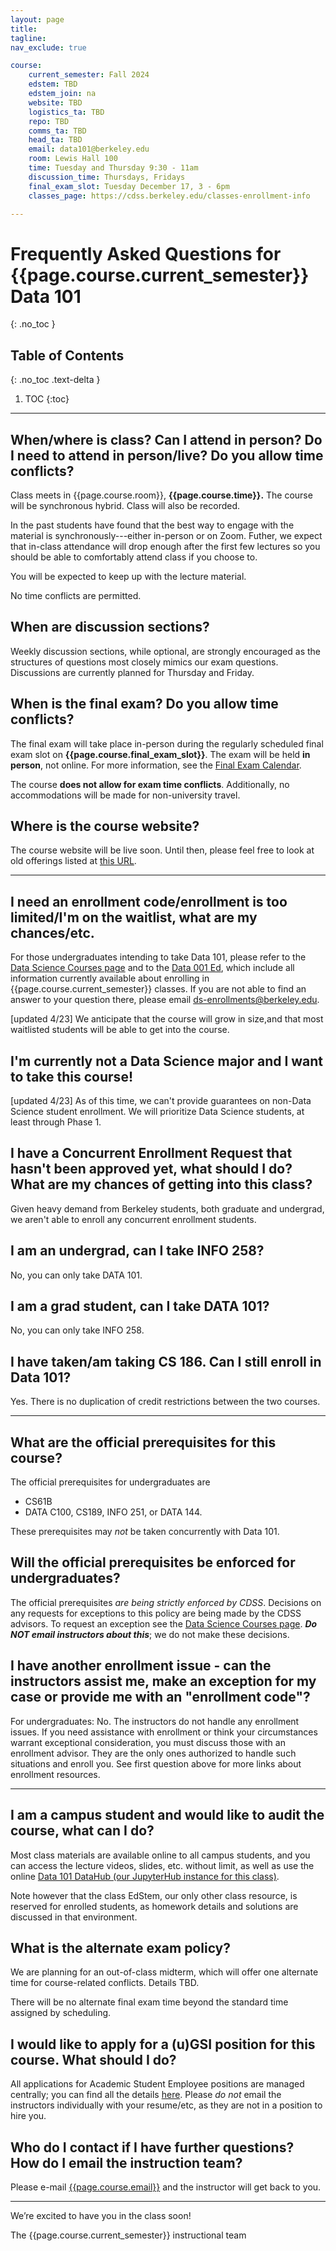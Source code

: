```yaml
---
layout: page
title:
tagline:
nav_exclude: true

course:
    current_semester: Fall 2024
    edstem: TBD
    edstem_join: na
    website: TBD
    logistics_ta: TBD
    repo: TBD
    comms_ta: TBD
    head_ta: TBD
    email: data101@berkeley.edu
    room: Lewis Hall 100
    time: Tuesday and Thursday 9:30 - 11am
    discussion_time: Thursdays, Fridays
    final_exam_slot: Tuesday December 17, 3 - 6pm
    classes_page: https://cdss.berkeley.edu/classes-enrollment-info

---
```


# Frequently Asked Questions for {{page.course.current_semester}} Data 101
{: .no_toc }

## Table of Contents
{: .no_toc .text-delta }

1. TOC
{:toc}

---


## When/where is class? Can I attend in person? Do I need to attend in person/live? Do you allow time conflicts?

Class meets in {{page.course.room}}, **{{page.course.time}}.** The course will be synchronous hybrid. Class will also be recorded. 

In the past students have found that the best way to engage with the material is synchronously---either in-person or on Zoom. Futher, we expect that in-class attendance will drop enough after the first few lectures so you should be able to comfortably attend class if you choose to.

You will be expected to keep up with the lecture material.

No time conflicts are permitted.

## When are discussion sections?

Weekly discussion sections, while optional, are strongly encouraged as the structures of questions most closely mimics our exam questions. Discussions are currently planned for Thursday and Friday.


## When is the final exam?  Do you allow time conflicts?

The final exam will take place in-person during the regularly scheduled final exam slot on **{{page.course.final_exam_slot}}**. The exam will be held **in person**, not online. 
For more information, see the [Final Exam Calendar](https://registrar.berkeley.edu/scheduling/academic-scheduling/academic-scheduling-final-exam-guide-and-schedules/).

The course **does not allow for exam time conflicts**. Additionally, no accommodations will be made for non-university travel.

## Where is the course website?

<!--Here: [{{page.course.website}}]({{page.course.website}}). -->
The course website will be live soon. Until then, please feel free to look at old offerings listed at [this URL](https://data101.org).

---
## I need an enrollment code/enrollment is too limited/I'm on the waitlist, what are my chances/etc. 

For those undergraduates intending to take Data 101, please refer to the [Data Science Courses page]({{page.course.classes_page}}) and to the [Data 001 Ed](https://edstem.org/us/join/gk5MZQ), which include all information currently available about enrolling in {{page.course.current_semester}} classes. If you are not able to find an answer to your question there, please email [ds-enrollments@berkeley.edu](mailto:ds-enrollments@berkeley.edu).

[updated 4/23] We anticipate that the course will grow in size,and that most waitlisted students will be able to get into the course.

<!--Enrollment in Data 101 is reserved for Data Science majors only, and is expected to fill in Phase 1. While any student who meets the prerequisites is allowed to add to the waitlist, we do not anticipate having room in the class to accommodate non-majors from the waitlist in Fall 2023. If you are on the waitlist, you should be prepared to take an alternate class instead.
-->

<!--
Historically we've been able to accomodate students who wish to enroll, so we do not expect any issues allowing waitlisted students once the usual early-semester shuffle takes place.  We will update this page if conditions change.

We recommend that you sign up for the class [EdStem link TBD]({{page.course.edstem}}) and follow the class assuming you'll have a slot soon. **See above for how to get added to any other required resources.**
-->

## I'm currently not a Data Science major and I want to take this course!

[updated 4/23] As of this time, we can't provide guarantees on non-Data Science student enrollment. We will prioritize Data Science students, at least through Phase 1.

## I have a Concurrent Enrollment Request that hasn't been approved yet, what should I do? What are my chances of getting into this class?

Given heavy demand from Berkeley students, both graduate and undergrad, we aren't able to enroll any concurrent enrollment students. 

<!--
By campus policy, we must first process the waitlist in its entirety before we can admit you. We will do all we can to ensure all waitlisted students are promptly admitted, so that you can also enroll in the course, though we can not provide 100% guarantee that will be the case. But we strongly suggest you start working on the course, following lectures and turning in assignments, from the start. This will prevent you from falling behind and will give you the best chance of success in the class. 

Note that once all CE requests are processed (in the first few weeks of classes), we will remove all temporarily added students who do not end up with a permanent enrollment in the course.

**See above for how to get added to any other required resources.**
-->

## I am an undergrad, can I take INFO 258?

No, you can only take DATA 101.


## I am a grad student, can I take DATA 101?

No, you can only take INFO 258.

## I have taken/am taking CS 186. Can I still enroll in Data 101?
Yes. There is no duplication of credit restrictions between the two courses.

---

## What are the official prerequisites for this course?

The official prerequisites for undergraduates are
- CS61B
- DATA C100, CS189, INFO 251, or DATA 144.

These prerequisites may *not* be taken concurrently with Data 101.

<!--For graduate students, equivalent classes in programming and data structures and data science possibly taken at other schools.
-->


## Will the official prerequisites be enforced for undergraduates?

The official prerequisites _are being strictly enforced by CDSS_.  Decisions on any requests for exceptions to this policy are being made by the CDSS advisors. To request an exception see the [Data Science Courses page]({{page.course.classes_page}}).  <b><i>Do NOT email instructors about this</i></b>; we do not make these decisions.


## I have another enrollment issue - can the instructors assist me, make an exception for my case or provide me with an "enrollment code"?

For undergraduates: No. The instructors do not handle any enrollment issues. If you need assistance with enrollment or think your circumstances warrant exceptional consideration, you must discuss those with an enrollment advisor. They are the only ones authorized to handle such situations and enroll you. See first question above for more links about enrollment resources.

<!--For graduate students: See the email about your background and prerequisites, and please respond to it by this weekend. We will make our decisions by Monday, 15th of January about which students will be enrolled. 
-->



<!--
---
## I can't enroll yet for reason X (waitlist, concurrent enrollment, etc) but expect/hope to, what should I do?

We encourage you to not fall behind: you should complete all work when it is assigned.

To be added to the relevant resources (Ed, bCourses, etc.), please email [{{page.course.email}}](mailto:{{page.course.email}}) with the subject line `Interim access to class resources`, providing your name, email and student ID.
-->

---

## I am a campus student and would like to audit the course, what can I do?

Most class materials are available online to all campus students, and you can access the lecture videos, slides, etc. without limit, as well as use the online [Data 101 DataHub (our JupyterHub instance for this class)](https://data101.datahub.berkeley.edu).

Note however that the class EdStem, our only other class resource, is reserved for enrolled students, as homework details and solutions are discussed in that environment.


<!--
---

## What aspects of the course will be offered online?

We will offer:

- Recordings of all lectures, available for online viewing shortly after the lecture is delivered. Note these will  _not_ be live hybrid lectures where remote students could participate, only a static recordings, available post-lecture.
- Discussions will be mostly in-person, but we will offer a small number of online discussion sections.
- There will be no direct lab sessions: labs will be due on Tuesdays and a video walk-through of the lab content will be released _after_ the lab is due for you to watch on your own. There will be online help available for labs through office hours and dedicated Ed channels.

---
## What is the proctoring/accommodation policy for exams?

Exams will be in-person and subject to standard proctoring procedures, with appropriate accommodations for DSP students

---

## What is the conflict policy for the course?

The basic policy is the following:

* ENROLLMENT TIME CONFLICTS: This class will NOT allow time conflicts.

* FINAL EXAM CONFLICTS: This class will NOT accommodate final exam conflicts.

-->


## What is the alternate exam policy?

We are planning for an out-of-class midterm, which will offer one alternate time for course-related conflicts. Details TBD.

There will be no alternate final exam time beyond the standard time assigned by scheduling.

<!--
---
## When will the full schedule of labs and discussions be announced?

Discussion sections and sign-ups will be released within the first two days of class. See our [course policies](#course-policies) for more information about labs.

---
## Where can I find links to the class schedule, optional textbook, and other additional relevant resources?

The course website for Fall 2023 will be released soon.

Check out the [course homepage]({{page.course.website}}) and the [resources page]({{page.course.website}}/resources). Don’t hesitate to make suggestions by filing an issue on the [class repository]({{page.course.repo}}) (or even better, propose a new pull request with your additions!).

--- 
## Where is the Class EdStem?

[Here TBD]({{page.course.edstem}}). If that link doesn't work for you, please email [{{page.course.email}}](mailto:{{page.course.email}}) to be added. You will only be added if you are an enrolled student, or pending enrollment in the first few days. Note that we will purge the Ed roster once early-semester enrollment settles down.

If your question isn't answered in this FAQ, please try EdStem next before emailing the instructors. 

---
## I can't find any information on bCourses, why?

We will only be using bCourses for synchronizing access to Gradescope. As long as you are enrolled in the class right now, you don't need anything.
All class materials are available online through the website; communications happen on EdStem; and computational work is done on the DataHub.

--- 
## I have added the course later in the semester. Can I catch up? Can I be excused for all late work?

The answer to the first question is impossible to give in general, as it depends both on how late you add the course, and what your own background is. But as a general rule, the course moves quite quickly and covers new ground from the start. We estimate most students will probably struggle to catch up effectively if they join any later than the first few days of the semester, unless they have a particularly strong background already in the initial topics (probability, SQL, Python and Pandas).


As for the second part of this question (_Can I be excused for all late work?_), we will not be accommodating extensions beyond our extension policy below (see next question for details).

_If you are currently waitlisted/on the fence for adding this course,_ please see the [Enrollment](#enrollment) section above.

---
## I didn't turn in a Lab/HW/etc in time because I had X (illness, etc.). Can I have an extension?

We will be updating our individual extension policy soon.


If there's a problem that affects the whole class (e.g. a hub outage), we'll make announcements on Ed and will change the deadline for the whole class.

---
## I would like to make a class-wide announcement about my project/group/initiative/etc.

We only allow posts made on EdStem and you must make it yourself, we do not make posts on your behalf.  These are our guidelines for EdStem posts from student groups - they must be text-only posts (no videos) where the announcement:

1. Has to do with teaching or tutoring in a non-commercial setting, or
2. is directly related to the material in the course, or
3. is seeking to recruit students to help with the public good in a non-financial way (no solicitations for donations!), and in a context explicitly connected to their work in the course.
-->

## I would like to apply for a (u)GSI position for this course. What should I do?

All applications for Academic Student Employee positions are managed centrally; you can find all the details [here](https://data.berkeley.edu/academics/undergraduate-programs/courses/joining-data-course-staff). Please _do not_ email the instructors individually with your resume/etc, as they are not in a position to hire you.

## Who do I contact if I have further questions? How do I email the instruction team?

Please e-mail [{{page.course.email}}](mailto:{{page.course.email}}) and the instructor will get back to you.

---
We’re excited to have you in the class soon!

The {{page.course.current_semester}} instructional team
